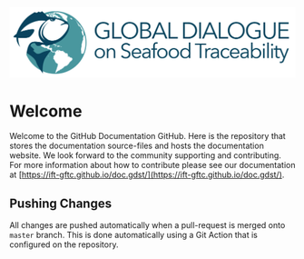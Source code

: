 ![Built-in request link](./src/assets/GDST_Logo.png)
# Welcome 
Welcome to the GitHub Documentation GitHub. Here is the repository that stores the documentation source-files and hosts the documentation website. We look forward to the community supporting and contributing. For more information about how to contribute please see our documentation at [https://ift-gftc.github.io/doc.gdst/](https://ift-gftc.github.io/doc.gdst/).

## Pushing Changes
All changes are pushed automatically when a pull-request is merged onto `master` branch. This is done automatically using a Git Action that is configured on the repository.

